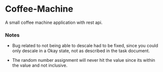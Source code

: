 # Coffee-Machine

A small coffee machine application with rest api.

### Notes

- Bug related to not being able to descale had to be fixed, since you could only descale in a Okay state, not as described in the task document.

- The random number assignment will never hit the value since its within the value and not inclusive.
